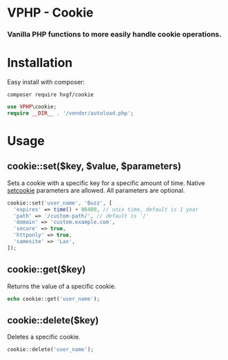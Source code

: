# VPHP - Cookie

### Vanilla PHP functions to more easily handle cookie operations.


# Installation
Easy install with composer:
```
composer require hxgf/cookie
```
```php
use VPHP\cookie;
require __DIR__ . '/vendor/autoload.php';
```

# Usage

## cookie::set($key, $value, $parameters)
Sets a cookie with a specific key for a specific amount of time. Native [setcookie](https://www.php.net/manual/en/function.setcookie.php) parameters are allowed. All parameters are optional.
```php
cookie::set('user_name', 'Buzz', [
  'expires' => time() + 86400, // unix time, default is 1 year
  'path' => '/custom-path/', // default is '/'
  'domain' => 'custom.example.com',
  'secure' => true,
  'httponly' => true,
  'samesite' => 'Lax',
]);
```

## cookie::get($key)
Returns the value of a specific cookie.
```php
echo cookie::get('user_name');
```

## cookie::delete($key)
Deletes a specific cookie.
```php
cookie::delete('user_name');
```
